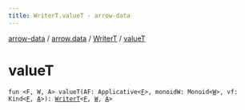 ```yaml
---
title: WriterT.valueT - arrow-data
---
```


[arrow-data](../../index.html) / [arrow.data](../index.html) / [WriterT](index.html) / [valueT](./value-t.html)

# valueT

`fun <F, W, A> valueT(AF: Applicative<`[`F`](value-t.html#F)`>, monoidW: Monoid<`[`W`](value-t.html#W)`>, vf: Kind<`[`F`](value-t.html#F)`, `[`A`](value-t.html#A)`>): `[`WriterT`](index.html)`<`[`F`](value-t.html#F)`, `[`W`](value-t.html#W)`, `[`A`](value-t.html#A)`>`